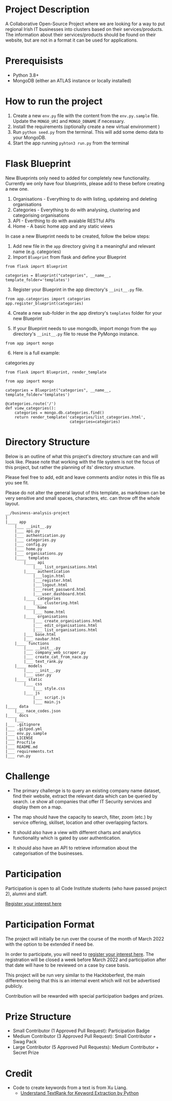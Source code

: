 # Project Description

A Collaborative Open-Source Project where we are looking for a way to put regional Irish IT businesses into clusters based on their services/products. The information about their services/products should be found on their website, but are not in a format it can be used for applications.

# Prerequisists

- Python 3.8+
- MongoDB (either an ATLAS instance or locally installed)

# How to run the project

1) Create a new `env.py` file with the content from the `env.py.sample` file. Update the `MONGO_URI` and `MONGO_DBNAME` if necessary.
1) Install the requirements (optionally create a new virtual environment )
1) Run `python seed.py` from the terminal. This will add some demo data to your MongoDB.
1) Start the app running `pyhton3 run.py` from the terminal

# Flask Blueprint

New Blueprints only need to added for completely new functionality.
Currently we only have four blueprints, please add to these before creating a new one.

1) Organisations - Everything to do with listing, updateing and deleting organisations
1) Categories - Everything to do with analysing, clustering and categorising organisations
1) API - Everthing to do with avaiable RESTful APIs
1) Home - A basic home app and any static views

In case a new Blueprint needs to be created, follow the below steps:

1) Add new file in the `app` directory giving it a meaningful and relevant name (e.g. categories)
2) Import `Blueprint` from flask and define your Blueprint

```
from flask import Blueprint

categories = Blueprint("categories", __name__, template_folder='templates')
```

3) Register your Blueprint in the app directory's `__init__.py` file.

```
from app.categories import categories
app.register_blueprint(categories)
```

4) Create a new sub-folder in the app diretory's `templates` folder for your new Blueprint

5) If your Blueprint needs to use mongodb, import mongo from the `app` directory's `__init__.py` file to reuse the PyMongo instance.

```
from app import mongo
```

6) Here is a full example:

categories.py
```
from flask import Blueprint, render_template

from app import mongo

categories = Blueprint("categories", __name__, template_folder='templates')

@categories.route('/')
def view_categories():
    categories = mongo.db.categories.find()
    return render_template('categories/list_categories.html',
                            categories=categories)
```

# Directory Structure

Below is an outline of what this project's directory structure can and will look like. Please note that working with the file system is not the focus of this project, but rather the planning of its' directory structure.

Please feel free to add, edit and leave comments and/or notes in this file as you see fit. 

Please do not alter the general layout of this template, as markdown can be very sensitive and small spaces, characters, etc. can throw off the whole layout.


    __/business-analysis-project
    |
    |____ app
        |___ __init__.py 
        |___ api.py 
        |___ authentication.py
        |___ categories.py
        |___ config.py
        |___ home.py
        |___ organisations.py
        |____ templates
            |____ api
                |___ list_organisations.html
            |____ authentication
                |___login.html
                |___register.html		
                |___logout.html
                |___reset_password.html
                |___user_dashboard.html
            |____ categories
                |___ clustering.html
            |____ home
                |___ home.html
            |____ organisations
                |___ create_organisations.html
                |___ edit_organisations.html
                |___ list_organisations.html
            |___ base.html
            |___ navbar.html
        |____ functions
            |___ __init__.py
            |___ company_web_scraper.py
            |___ create_cat_from_nace.py
            |___ text_rank.py
        |____ models
            |___ __init__.py
            |___ user.py
        |____ static
            |___ css
                |___ style.css
            |___ js
                |___ script.js
                |___ main.js
    |____ data
        |___ nace_codes.json
    |____ docs
        |___
    |___ .gitignore
    |___ .gitpod.yml
    |___ env.py.sample
    |___ LICENSE
    |___ Procfile
    |___ README.md
    |___ requirements.txt
    |___ run.py

# Challenge

- The primary challenge is to query an existing company name dataset, find their website, extract the relevant data which can be queried by search. 
i.e show all companies that offer IT Security services and display them on a map.

- The map should have the capacity to search, filter, zoom (etc.) by service offering, skillset, location and other overlapping factors.

- It should also have a view with different charts and analytics functionality which is gated by user authentication.

- It should also have an API to retrieve information about the categorisation of the businesses.

# Participation

Participation is open to all Code Institute students (who have passed project 2), alumni and staff. 

[Register your interest here](https://forms.gle/debegzf7oxufVXzR7)

# Participation Format

The project will initially be run over the course of the month of March 2022 with the option to be extended if need be.

In order to participate, you will need to [register your interest here](https://forms.gle/debegzf7oxufVXzR7). The registration will be closed a week before March 2022 and participation after that date will have to be reviewed on a case by case basis.

This project will be run very similar to the Hacktoberfest, the main difference being that this is an internal event which will not be advertised publicly.

Contribution will be rewarded with special participation badges and prizes. 

# Prize Structure

- Small Contributor (1 Approved Pull Request): Participation Badge
- Medium Contributor (3 Approved Pull Request): Small Contributor + Swag Pack
- Large Contributor (5 Approved Pull Requests): Medium Contributor +  Secret Prize

# Credit

- Code to create keywords from a text is from Xu Liang.
  - [Understand TextRank for Keyword Extraction by Python](https://towardsdatascience.com/textrank-for-keyword-extraction-by-python-c0bae21bcec0)
